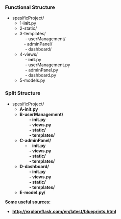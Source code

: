 ### Functional Structure

- spesificProject/
  - 1-__init__.py
  - 2-static/
  - 3-templates/ <br/>
        - userManagement/ <br/>
        - adminPanel/ <br/>
        - dashboard/  <br/>
  - 4-views/ <br/>
        - __init__.py <br/>
        - userManagement.py <br/>
        - adminPanel.py <br/>
        - dashboard.py <br/>
  - 5-models.py

### Split Structure

- spesificProject/
  - <b>A-__init__.py <b>   <br/>
  - <b>B-userManagement/</b>  <br/>
        - __init__.py  <br/>
        - views.py     <br/>
        - static/      <br/>
        - templates/   <br/>
  - <b>C-adminPanel/</b>  <br/>
        -  __init__.py  <br/>
        - views.py      <br/>
        - static/       <br/>
        - templates/    <br/>
  - <b>D-dashboard/</b>  <br/>
        - __init__.py   <br/>
        - views.py      <br/>
        - static/       <br/>
        - templates/    <br/>
  - <b>E-model.py/</b>  <br/>  


Some useful sources:
- http://exploreflask.com/en/latest/blueprints.html
